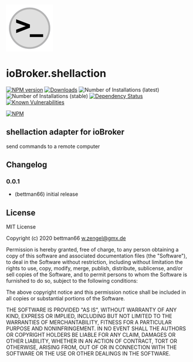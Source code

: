 ![Logo](admin/shellaction.png)
# ioBroker.shellaction

[![NPM version](http://img.shields.io/npm/v/iobroker.shellaction.svg)](https://www.npmjs.com/package/iobroker.shellaction)
[![Downloads](https://img.shields.io/npm/dm/iobroker.shellaction.svg)](https://www.npmjs.com/package/iobroker.shellaction)
![Number of Installations (latest)](http://iobroker.live/badges/shellaction-installed.svg)
![Number of Installations (stable)](http://iobroker.live/badges/shellaction-stable.svg)
[![Dependency Status](https://img.shields.io/david/Bettman66/iobroker.shellaction.svg)](https://david-dm.org/Bettman66/iobroker.shellaction)
[![Known Vulnerabilities](https://snyk.io/test/github/Bettman66/ioBroker.shellaction/badge.svg)](https://snyk.io/test/github/Bettman66/ioBroker.shellaction)

[![NPM](https://nodei.co/npm/iobroker.shellaction.png?downloads=true)](https://nodei.co/npm/iobroker.shellaction/)

## shellaction adapter for ioBroker

send commands to a remote computer

## Changelog

### 0.0.1
* (bettman66) initial release

## License
MIT License

Copyright (c) 2020 bettman66 <w.zengel@gmx.de>

Permission is hereby granted, free of charge, to any person obtaining a copy
of this software and associated documentation files (the "Software"), to deal
in the Software without restriction, including without limitation the rights
to use, copy, modify, merge, publish, distribute, sublicense, and/or sell
copies of the Software, and to permit persons to whom the Software is
furnished to do so, subject to the following conditions:

The above copyright notice and this permission notice shall be included in all
copies or substantial portions of the Software.

THE SOFTWARE IS PROVIDED "AS IS", WITHOUT WARRANTY OF ANY KIND, EXPRESS OR
IMPLIED, INCLUDING BUT NOT LIMITED TO THE WARRANTIES OF MERCHANTABILITY,
FITNESS FOR A PARTICULAR PURPOSE AND NONINFRINGEMENT. IN NO EVENT SHALL THE
AUTHORS OR COPYRIGHT HOLDERS BE LIABLE FOR ANY CLAIM, DAMAGES OR OTHER
LIABILITY, WHETHER IN AN ACTION OF CONTRACT, TORT OR OTHERWISE, ARISING FROM,
OUT OF OR IN CONNECTION WITH THE SOFTWARE OR THE USE OR OTHER DEALINGS IN THE
SOFTWARE.